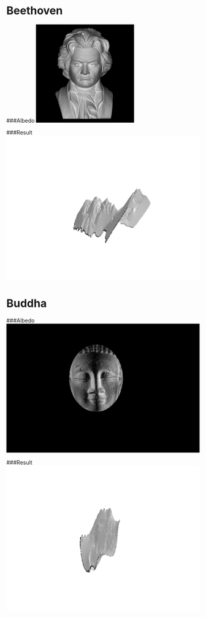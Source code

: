 # Beethoven
###Albedo
![alt text](images/beethoven-albedo3.png "Beethoven albedo")

###Result
![alt text](images/beethoven.PNG "Description goes here")

# Buddha
###Albedo
![alt text](images/buddha-albedo1.png "Beethoven albedo")

###Result
![alt text](images/buddha.PNG "Description goes here")

